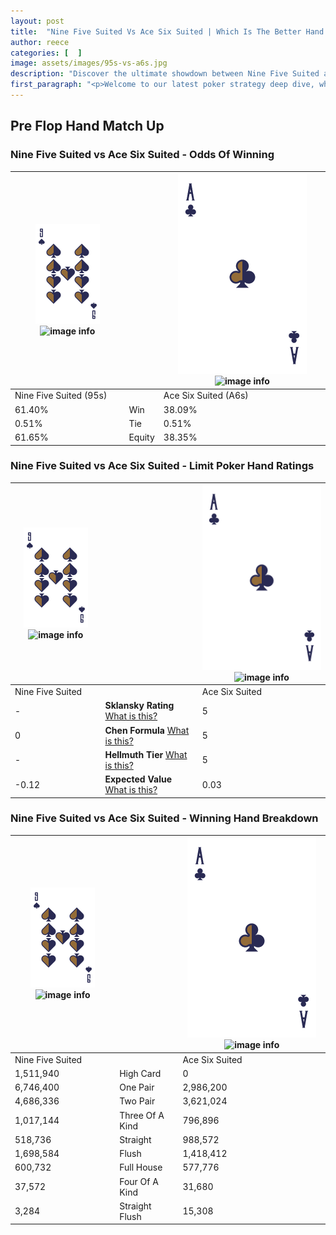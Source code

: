 ```yaml
---
layout: post
title:  "Nine Five Suited Vs Ace Six Suited | Which Is The Better Hand In Poker? A Complete Guide"
author: reece
categories: [  ]
image: assets/images/95s-vs-a6s.jpg
description: "Discover the ultimate showdown between Nine Five Suited and Ace Six Suited in poker! Uncover the odds, strategies, and scenarios where one hand triumphs over the other. Get ready to up your poker game with this thrilling analysis."
first_paragraph: "<p>Welcome to our latest poker strategy deep dive, where we're pitting two distinct hands against each other in a high-stakes showdown: Nine Five Suited vs Ace Six Suited.</p><p>In the dynamic world of poker, every decision counts, and knowing which hand holds the upper hand is key to your success at the table.</p><p>In this article, we'll dissect these two hands, explore the scenarios where one dominates the other, and equip you with the knowledge to make strategic choices that can tip the odds in your favor.</p><p>Get ready to unravel the intriguing dynamics of these poker hands and elevate your game to new heights.</p>"
---
```




[comment]: # (sp0)

## Pre Flop Hand Match Up

<div class="table hand-ratings" markdown="1"> 



### Nine Five Suited vs Ace Six Suited - Odds Of Winning


    
| ![image info](assets/images/hand1/9.png) ![image info](assets/images/hand1/5s.png) |  | ![image info](assets/images/hand2/A.png) ![image info](assets/images/hand2/6s.png) |
| -------- | -------- | -------- |
| Nine Five Suited (95s) |  | Ace Six Suited (A6s) |
| 61.40% | Win | 38.09% |
| 0.51% | Tie | 0.51% |
| 61.65% | Equity | 38.35% |




[comment]: # (sp1)



### Nine Five Suited vs Ace Six Suited - Limit Poker Hand Ratings


    
| ![image info](assets/images/hand1/9.png) ![image info](assets/images/hand1/5s.png) |  | ![image info](assets/images/hand2/A.png) ![image info](assets/images/hand2/6s.png) |
| -------- | -------- | -------- |
| Nine Five Suited |  | Ace Six Suited |
| - | **Sklansky Rating** [What is this?](/sklansky-rating-explained) | 5 |
| 0 | **Chen Formula** [What is this?](/chen-formula-explained) | 5 |
| - | **Hellmuth Tier** [What is this?](/Hellmuth-tier-explained) | 5 |
| -0.12 | **Expected Value** [What is this?](/expected-value-explained) | 0.03 |




[comment]: # (sp2)



### Nine Five Suited vs Ace Six Suited - Winning Hand Breakdown


    
| ![image info](assets/images/hand1/9.png) ![image info](assets/images/hand1/5s.png) |  | ![image info](assets/images/hand2/A.png) ![image info](assets/images/hand2/6s.png) |
| -------- | -------- | -------- |
| Nine Five Suited |  | Ace Six Suited |
| 1,511,940 | High Card | 0 |
| 6,746,400 | One Pair | 2,986,200 |
| 4,686,336 | Two Pair | 3,621,024 |
| 1,017,144 | Three Of A Kind | 796,896 |
| 518,736 | Straight | 988,572 |
| 1,698,584 | Flush | 1,418,412 |
| 600,732 | Full House | 577,776 |
| 37,572 | Four Of A Kind | 31,680 |
| 3,284 | Straight Flush | 15,308 |




[comment]: # (sp3)



</div>

[comment]: # (sp4)



[comment]: # (sp5)

